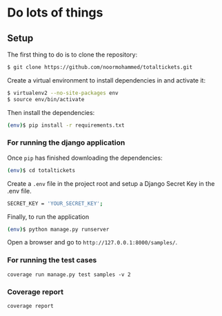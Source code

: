 # Do lots of things

## Setup

The first thing to do is to clone the repository:

```sh
$ git clone https://github.com/noormohammed/totaltickets.git
```

Create a virtual environment to install dependencies in and activate it:

```sh
$ virtualenv2 --no-site-packages env
$ source env/bin/activate
```

Then install the dependencies:

```sh
(env)$ pip install -r requirements.txt
```

### For running the django application

Once `pip` has finished downloading the dependencies:
```sh
(env)$ cd totaltickets
```

Create a `.env` file in the project root and setup a Django Secret Key in the .env file.
```sh
SECRET_KEY = 'YOUR_SECRET_KEY';
```

Finally, to run the application
```sh
(env)$ python manage.py runserver
```
Open a browser and go to `http://127.0.0.1:8000/samples/`.


### For running the test cases
`coverage run manage.py test samples -v 2`


### Coverage report
`coverage report`
